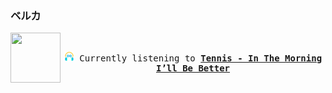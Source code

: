 ### ベルカ
<kbd>
<a href="https://www.youtube.com/results?search_query=Tennis+In+The+Morning+I’ll+Be+Better" target="_blank">
    <img align="left" width="80" height="80" src="https:&#x2F;&#x2F;lastfm.freetls.fastly.net&#x2F;i&#x2F;u&#x2F;174s&#x2F;15ff865232ac8d1051b69ed4bd5624e3.png">
</a>

</br><p align="center"><img height="16" width="16" src="assets/listening.png"> Currently listening to <b><a href="https://www.youtube.com/results?search_query=Tennis+In+The+Morning+I’ll+Be+Better" target="_blank">Tennis - In The Morning I’ll Be Better</a> </b></p>
</kbd>